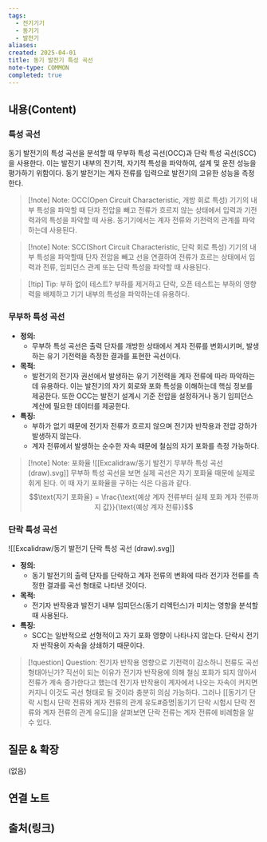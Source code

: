 ```yaml
---
tags:
  - 전기기기
  - 동기기
  - 발전기
aliases: 
created: 2025-04-01
title: 동기 발전기 특성 곡선
note-type: COMMON
completed: true
---
```


## 내용(Content)

### 특성 곡선

동기 발전기의 특성 곡선을 분석할 때 무부하 특성 곡선(OCC)과 단락 특성 곡선(SCC)을 사용한다. 이는 발전기 내부의 전기적, 자기적 특성을 파악하여, 설계 및 운전 성능을 평가하기 위함이다. 동기 발전기는 계자 전류를 입력으로 발전기의 고유한 성능을 측정한다.

>[!note] Note: OCC(Open Circuit Characteristic, 개방 회로 특성)
> 기기의 내부 특성을 파악할 때 단자 전압을 빼고 전류가 흐르지 않는 상태에서 입력과 기전력과의 특성을 파악할 때 사용. 동기기에서는 계자 전류와 기전력의 관계를 파악하는데 사용된다.

>[!note] Note: SCC(Short Circuit Characteristic, 단락 회로 특성)
>기기의 내부 특성을 파악할때 단자 전압을 빼고 선을 연결하여 전류가 흐르는 상태에서 입력과 전류, 임피던스 관계 또는 단락 특성을 파악할 때 사용된다.

>[!tip] Tip: 부하 없이 테스트?
>부하를 제거하고 단락, 오픈 테스트는 부하의 영향력을 배제하고 기기 내부의 특성을 파악하는데 유용하다.


### 무부하 특성 곡선


- **정의:**
	- 무부하 특성 곡선은 출력 단자를 개방한 상태에서 계자 전류를 변화시키며, 발생하는 유기 기전력을 측정한 결과를 표현한 곡선이다.
- **목적:**
	- 발전기의 전기자 권선에서 발생하는 유기 기전력을 계자 전류에 따라 파악하는데 유용하다. 이는 발전기의 자기 회로와 포화 특성을 이해하는데 핵심 정보를 제공한다. 또한 OCC는 발전기 설계시 기준 전압을 설정하거나 동기 임피던스 계산에 필요한 데이터를 제공한다.
- **특징:**
	- 부하가 없기 때문에 전기자 전류가 흐르지 않으며 전기자 반작용과 전압 강하가 발생하지 않는다.
	- 계자 전류에서 발생하는 순수한 자속 때문에 철심의 자기 포화를 측정 가능하다.

>[!note] Note: 포화율
>![[Excalidraw/동기 발전기 무부하 특성 곡선 (draw).svg]]
>무부하 특성 곡선을 보면 실제 곡선은 자기 포화율 때문에 실제로 휘게 된다. 이 때 자기 포화율을 구하는 식은 다음과 같다.
>$$\text{자기 포화율} = \frac{\text{예상 계자 전류부터 실제 포화 계자 전류까지 값}}{\text{예상 계자 전류}}$$



### 단락 특성 곡선
![[Excalidraw/동기 발전기 단락 특성 곡선 (draw).svg]]
- **정의:**
	- 동기 발전기의 출력 단자를 단락하고 계자 전류의 변화에 따라 전기자 전류를 측정한 결과를 곡선 형태로 나타낸 것이다.
- **목적:**
	- 전기자 반작용과 발전기 내부 임피던스(동기 리액턴스)가 미치는 영향을 분석할 때 사용된다. 
- **특징:**
	- SCC는 일반적으로 선형적이고 자기 포화 영향이 나타나지 않는다. 단락시 전기자 반작용이 자속을 상쇄하기 때문이다.

>[!question] Question: 전기자 반작용 영향으로 기전력이 감소하니 전류도 곡선 형태아닌가?
>직선이 되는 이유가 전기자 반작용에 의해 철심 포화가 되지 않아서 전류가 계속 증가한다고 했는데 전기자 반작용이 계자에서 나오는 자속이 커지면 커지니 이것도 곡선 형태로 될 것이라 충분히 의심 가능하다. 그러나 [[동기기 단락 시험시 단락 전류와 계자 전류의 관계 유도#증명|동기기 단락 시험시 단락 전류와 계자 전류의 관계 유도]]을 살펴보면 단락 전류는 계자 전류에 비례함을 알 수 있다.

## 질문 & 확장

(없음)

## 연결 노트

## 출처(링크)

